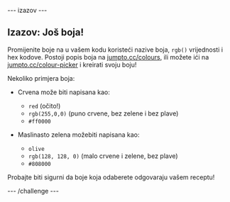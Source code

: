 \--- izazov \---

## Izazov: Još boja!

Promijenite boje na u vašem kodu koristeći nazive boja, `rgb()` vrijednosti i hex kodove. Postoji popis boja na <a href="http://jumpto.cc/colours" target="_blank">jumpto.cc/colours</a>, ili možete ići na <a href="http://jumpto.cc/colour-picker" target="_blank">jumpto.cc/colour-picker</a> i kreirati svoju boju!

Nekoliko primjera boja:

+ Crvena može biti napisana kao:
    
    + `red` (očito!)
    + `rgb(255,0,0)` (puno crvene, bez zelene i bez plave)
    + `#ff0000`

+ Maslinasto zelena možebiti napisana kao:
    
    + `olive`
    + `rgb(128, 128, 0)` (malo crvene i zelene, bez plave)
    + `#808000`

Probajte biti sigurni da boje koja odaberete odgovaraju vašem receptu!

\--- /challenge \---